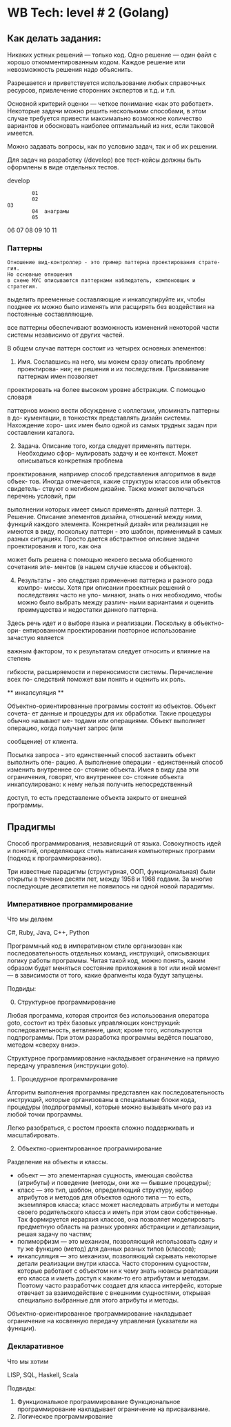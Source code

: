 # WB Tech: level # 2 (Golang)
## Как делать задания:
Никаких устных решений — только код. Одно решение — один файл с хорошо откомментированным кодом. Каждое решение или невозможность решения надо объяснить.

Разрешается и приветствуется использование любых справочных ресурсов, привлечение сторонних экспертов и т.д. и т.п.


Основной критерий оценки — четкое понимание «как это работает». Некоторые задачи можно решить несколькими способами, в этом случае требуется привести максимально возможное количество вариантов и обосновать наиболее оптимальный из них, если таковой имеется.

Можно задавать вопросы, как по условию задач, так и об их решении.

Для задач на разработку (/develop) все тест-кейсы должны быть оформлены в виде отдельных тестов.




develop

            01
            02
    03
            04  анаграмы
            05
06
07
        08
09
10
11

### Паттерны

```
Отношение вид-контроллер - это пример паттерна проектирования страте-
гия.
Но основные отношения
в схеме МУС описываются паттернами наблюдатель, компоновщик и стратегия.
```

выделить прееменные составляющие и инкапсулируйте их, чтобы позднее их можно было изменять или расщирять без воздействия на постоянные составяляющие.

все паттерны обеспечивают возможность изменений некоторой части системы независимо от других частей.

В общем случае паттерн состоит из четырех основных элементов:

1. Имя. Сославшись на него, мы можем сразу описать проблему проектирова-
ния; ее решения и их последствия. Присваивание паттернам имен позволяет

проектировать на более высоком уровне абстракции. С помощью словаря

паттернов можно вести обсуждение с коллегами, упоминать паттерны в до-
кументации, в тонкостях представлять дизайн системы. Нахождение хоро-
ших имен было одной из самых трудных задач при составлении каталога.

2. Задача. Описание того, когда следует применять паттерн. Необходимо сфор-
мулировать задачу и ее контекст. Может описываться конкретная проблема

проектирования, например способ представления алгоритмов в виде объек-
тов. Иногда отмечается, какие структуры классов или объектов свидетель-
ствуют о негибком дизайне. Также может включаться перечень условий, при

выполнении которых имеет смысл применять данный паттерн.
3. Решение. Описание элементов дизайна, отношений между ними, функций
каждого элемента. Конкретный дизайн или реализация не имеются в виду,
поскольку паттерн - это шаблон, применимый в самых разных ситуациях.
Просто дается абстрактное описание задачи проектирования и того, как она

может быть решена с помощью некоего весьма обобщенного сочетания эле-
ментов (в нашем случае классов и объектов).

4. Результаты - это следствия применения паттерна и разного рода компро-
миссы. Хотя при описании проектных решений о последствиях часто не упо-
минают, знать о них необходимо, чтобы можно было выбрать между различ-
ными вариантами и оценить преимущества и недостатки данного паттерна.

Здесь речь идет и о выборе языка и реализации. Поскольку в объектно-ори-
ентированном проектировании повторное использование зачастую является

важным фактором, то к результатам следует относить и влияние на степень

гибкости, расширяемости и переносимости системы. Перечисление всех по-
следствий поможет вам понять и оценить их роль.

** инкапсуляция **

Объектно-ориентированные программы состоят из объектов. Объект сочета-
ет данные и процедуры для их обработки. Такие процедуры обычно называют ме-
тодами или операциями. Объект выполняет операцию, когда получает запрос (или

сообщение) от клиента.

Посылка запроса - это единственный способ заставить объект выполнить опе-
рацию. А выполнение операции - единственный способ изменить внутреннее со-
стояние объекта. Имея в виду два эти ограничения, говорят, что внутреннее со-
стояние объекта инкапсулировано: к нему нельзя получить непосредственный

доступ, то есть представление объекта закрыто от внешней программы.


## Прадигмы
Способ программирования, независящий от языка.
Совокупность идей и понятий, определяющих стиль написания компьютерных программ (подход к программированию).

Три известные парадигмы (структурная, ООП, функциональная) были открыты в течение десяти
лет, между 1958 и 1968 годами. За многие последующие десятилетия не появилось ни одной новой парадигмы.

### Императивное программирование

Что мы делаем

C#, Ruby, Java, C++, Python

Программный код в императивном стиле организован как последовательность отдельных команд, инструкций, описывающих логику работы программы. Читая такой код, можно понять, каким образом будет меняться состояние приложения в тот или иной момент — в зависимости от того, какие фрагменты кода будут запущены.

Подвиды:

0. Структурное программирование

Любая программа, которая строится без использования оператора goto, состоит из трёх базовых управляющих конструкций: последовательность, ветвление, цикл; кроме того, используются подпрограммы. При этом разработка программы ведётся пошагово, методом «сверху вниз».

Структурное программирование накладывает ограничение на прямую передачу управления (инструкции
goto).

1. Процедурное программирование

Алгоритм выполнения программы представлен как последовательность инструкций, которые организованы в специальные блоки кода, процедуры (подпрограммы), которые можно вызывать много раз из любой точки программы.

Легко разобраться, с ростом проекта сложно поддерживать и масштабировать.

2. Объектно-ориентированное программирование

Разделение на объекты и классы.

* объект — это элементарная сущность, имеющая свойства (атрибуты) и поведение (методы, они же — бывшие процедуры);
* класс — это тип, шаблон, определяющий структуру, набор атрибутов и методов для объектов одного типа — то есть, экземпляров класса;
класс может наследовать атрибуты и методы своего родительского класса и иметь при этом свои собственные. Так формируется иерархия классов, она позволяет моделировать предметную область на разных уровнях абстракции и детализации, решая задачу по частям;
* полиморфизм — это механизм, позволяющий использовать одну и ту же функцию (метод) для данных разных типов (классов);
* инкапсуляция — это механизм, позволяющий скрывать некоторые детали реализации внутри класса. Часто сторонним сущностям, которые работают с объектом ни к чему знать нюансы реализации его класса и иметь доступ к каким-то его атрибутам и методам. Поэтому часто разработчик создает для класса интерфейс, которые отвечает за взаимодействие с внешними сущностями, открывая специально выбранные для этого атрибуты и методы.

Объектно-ориентированное программирование накладывает ограничение на
косвенную передачу управления (указатели на функции).

### Декларативное

Что мы хотим

LISP, SQL, Haskell, Scala

Подвиды:

1. Функциональное программирование
Функциональное программирование накладывает ограничение на присваивание.
2. Логическое программирование



